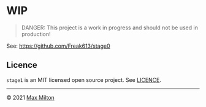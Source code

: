 # WIP

> DANGER: This project is a work in progress and should not be used in production!

See: <https://github.com/Freak613/stage0>

## Licence

`stage1` is an MIT licensed open source project. See [LICENCE](https://github.com/MaxMilton/stage1/blob/master/LICENCE).

---

© 2021 [Max Milton](https://maxmilton.com)
